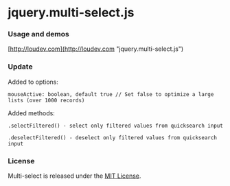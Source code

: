 # jquery.multi-select.js

### Usage and demos
[http://loudev.com](http://loudev.com "jquery.multi-select.js")

### Update
Added to options:

	mouseActive: boolean, default true // Set false to optimize a large lists (over 1000 records)

Added methods:

	.selectFiltered() - select only filtered values from quicksearch input

	.deselectFiltered() - deselect only filtered values from quicksearch input

### License
Multi-select is released under the [MIT License](http://opensource.org/licenses/MIT "MIT License").
